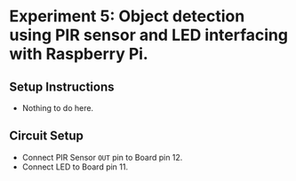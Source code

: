 # Experiment 5: Object detection using PIR sensor and LED interfacing with Raspberry Pi.

## Setup Instructions
- Nothing to do here.


## Circuit Setup
- Connect PIR Sensor `OUT` pin to Board pin 12.
- Connect LED to Board pin 11.
